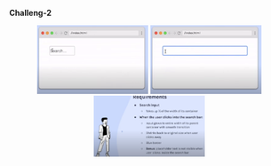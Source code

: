 **Challeng-2**
<p align="center">
  <img src="images/1.png" width="200" />
  <img src="images/2.png" width="200" />
  <img src="images/3.png" width="200" />
</p>


